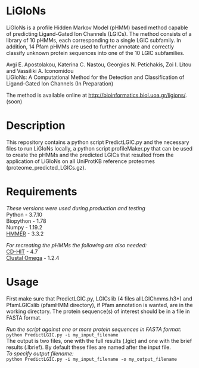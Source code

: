 # LiGIoNs
LiGIoNs is a profile Hidden Markov Model (pHMM) based method capable of predicting Ligand-Gated Ion Channels (LGICs). The method consists of a library of 10 pHMMs, each corresponding to a single LGIC subfamily. In addition, 14 Pfam pHMMs are used to further annotate and correctly classify unknown protein sequences into one of the 10 LGIC subfamilies.

Avgi E. Apostolakou, Katerina C. Nastou, Georgios N. Petichakis, Zoi I. Litou and Vassiliki A. Iconomidou  
LiGIoNs: Α Computational Method for the Detection and Classification of Ligand-Gated Ion Channels (In Preparation)

The method is available online at http://bioinformatics.biol.uoa.gr/ligions/.  (soon)

# Description
This repository contains a python script PredictLGIC.py and the necessary files to run LiGIoNs locally, a python script profileMaker.py that can be used to create the pHMMs and the predicted LGICs that resulted from the application of LiGIoNs on all UniProtKB reference proteomes (proteome_predicted_LGICs.gz).

# Requirements
*These versions were used during production and testing*  
Python - 3.7.10  
Biopython - 1.78  
Numpy - 1.19.2  
[HMMER](http://hmmer.org/) - 3.3.2

*For recreating the pHMMs the following are also needed:*  
[CD-HIT](http://weizhong-lab.ucsd.edu/cd-hit/) - 4.7  
[Clustal Omega](http://www.clustal.org/omega/) - 1.2.4  

# Usage
First make sure that PredictLGIC.py, LGICslib (4 files allLGIChmms.h3*) and PfamLGICslib (pfamHMM directory), if Pfam annotation is wanted, are in the working directory. The protein sequence(s) of interest should be in a file in FASTA format.  

*Run the script against one or more protein sequences in FASTA format:*  
`python PredictLGIC.py -i my_input_filename`  
The output is two files, one with the full results (.lgic) and one with the brief results (.lbrief). By default these files are named after the input file.  
*To specify output filename:*  
`python PredictLGIC.py -i my_input_filename -o my_output_filename`  
